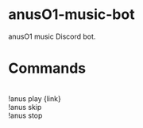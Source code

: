 # anusO1-music-bot
anusO1 music Discord bot.
<h1>Commands</h1><br>
!anus play {link}<br>
!anus skip<br>
!anus stop<br>

